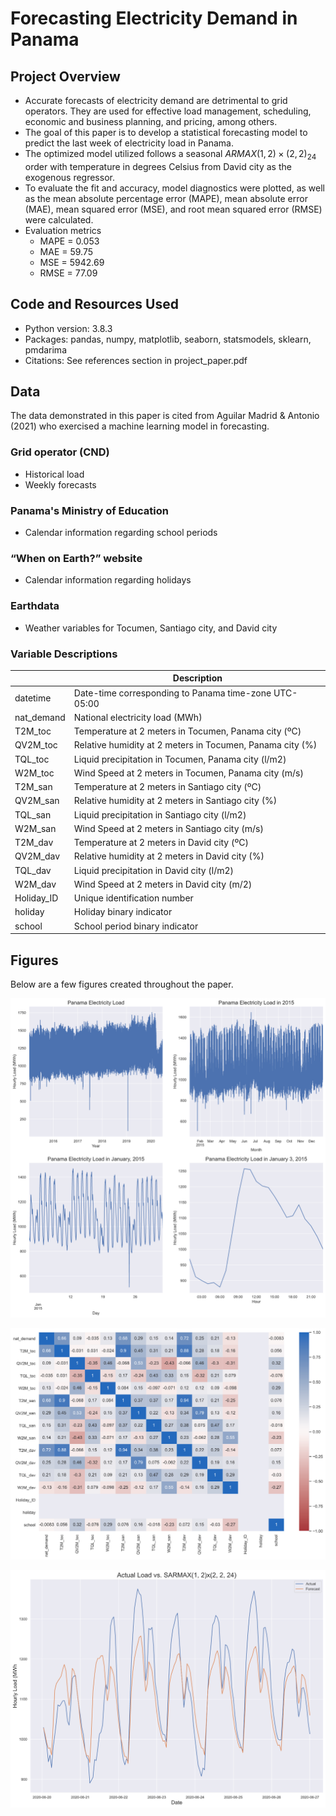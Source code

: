 # Forecasting Electricity Demand in Panama

## Project Overview

- Accurate forecasts of electricity demand are detrimental to grid operators. They are used for effective load management, scheduling, economic and business planning, and pricing, among others.
- The goal of this paper is to develop a statistical forecasting model to predict the last week of electricity load in Panama.
- The optimized model utilized follows a seasonal $ARMAX(1, 2)\times(2, 2)_{24}$ order with temperature in degrees Celsius from David city as the exogenous regressor.
- To evaluate the fit and accuracy, model diagnostics were plotted, as well as the mean absolute percentage error (MAPE), mean absolute error (MAE), mean squared error (MSE), and root mean squared error (RMSE) were calculated.
- Evaluation metrics
  - MAPE = 0.053
  - MAE = 59.75
  - MSE = 5942.69
  - RMSE = 77.09

## Code and Resources Used

- Python version: 3.8.3
- Packages: pandas, numpy, matplotlib, seaborn, statsmodels, sklearn, pmdarima
- Citations: See references section in project_paper.pdf

## Data

The data demonstrated in this paper is cited from Aguilar Madrid & Antonio (2021) who exercised a machine learning model in forecasting.

### Grid operator (CND)
- Historical load
- Weekly forecasts

### Panama's Ministry of Education
- Calendar information regarding school periods

### “When on Earth?” website
- Calendar information regarding holidays

### Earthdata
- Weather variables for Tocumen, Santiago city, and David city

### Variable Descriptions

|            | Description                                               |
| ---------- | --------------------------------------------------------- |
| datetime   | Date-time corresponding to Panama time-zone UTC-05:00     |
| nat_demand | National electricity load (MWh)                           |
| T2M_toc    | Temperature at 2 meters in Tocumen, Panama city (ºC)      |
| QV2M_toc   | Relative humidity at 2 meters in Tocumen, Panama city (%) |
| TQL_toc    | Liquid precipitation in Tocumen, Panama city (l/m2)       |
| W2M_toc    | Wind Speed at 2 meters in Tocumen, Panama city (m/s)      |
| T2M_san    | Temperature at 2 meters in Santiago city (ºC)             |
| QV2M_san   | Relative humidity at 2 meters in Santiago city (%)        |
| TQL_san    | Liquid precipitation in Santiago city (l/m2)              |
| W2M_san    | Wind Speed at 2 meters in Santiago city (m/s)             |
| T2M_dav    | Temperature at 2 meters in David city (ºC)                |
| QV2M_dav   | Relative humidity at 2 meters in David city (%)           |
| TQL_dav    | Liquid precipitation in David city (l/m2)                 |
| W2M_dav    | Wind Speed at 2 meters in David city (m/2)                |
| Holiday_ID | Unique identification number                              |
| holiday    | Holiday binary indicator                                  |
| school     | School period binary indicator                            |

## Figures

Below are a few figures created throughout the paper.

![Electricity Demand in Different Time Horizons](Figures/demand_plots.png)

![Correlation Matrix](Figures/corr.png)

![Forecast](Figures/forecast.png)